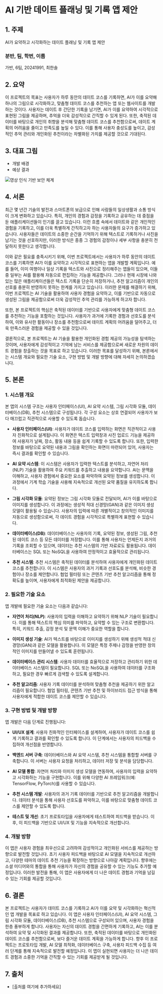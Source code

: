# AI 기반 데이트 플래닝 및 기록 앱 제안

## 1. 주제
AI가 요약하고 시각화하는 데이트 플래닝 및 기록 앱 제안

### 분반, 팀, 학번, 이름
가반, 6팀, 20241991, 최한솔

## 2. 요약
이 프로젝트의 목표는 사용자가 하루 동안의 데이트 코스를 기록하면, AI가 이를 요약해 하나의 그림으로 시각화하고, 맞춤형 데이트 코스를 추천하는 앱 또는 웹사이트를 개발하는 것이다. 사용자는 데이트 후 간단한 기록을 남기면, AI가 이를 요약하여 시각적으로 표현된 그림을 제공하며, 추억을 더욱 감성적으로 간직할 수 있게 된다. 또한, 축적된 데이터를 바탕으로 개인의 취향을 분석해 맞춤형 데이트 코스를 추천함으로써, 데이트 계획의 어려움을 줄이고 만족도를 높일 수 있다. 이를 통해 사용자 충성도를 높이고, 감성적인 추억 관리와 개인화된 추천이라는 차별화된 가치를 제공할 것으로 기대된다.

## 3. 대표 그림
- 개발 배경
- 예상 결과

![영상 인식 기반 보안 체계](path/to/image.png)  <!-- 이미지를 삽입하려면 경로를 수정하세요 -->

## 4. 서론
최근 몇 년간 기술의 발전과 스마트폰의 보급으로 인해 사람들의 일상생활과 소통 방식이 크게 변화하고 있습니다. 특히, 개인의 경험과 감정을 기록하고 공유하는 데 중점을 둔 애플리케이션들이 인기를 끌고 있습니다. 이런 흐름 속에서 데이트와 같은 개인적인 경험을 기록하고, 이를 더욱 특별하게 간직하고자 하는 사용자들의 요구가 증가하고 있습니다. 사용자들은 데이트의 소중한 순간을 기억하기 위해 텍스트로 기록하거나 사진을 남기는 것을 선호하지만, 이러한 방식은 종종 그 경험의 감정이나 세부 사항을 충분히 전달하지 못한다고 생각합니다.

이와 같은 필요를 충족시키기 위해, 이번 프로젝트에서는 사용자가 하루 동안의 데이트 코스를 기록하면 AI가 이를 요약하고 시각적으로 표현하는 앱을 개발할 계획입니다. 예를 들어, 이미 여행이나 일상 기록을 텍스트와 사진으로 정리해주는 앱들이 있으며, 이들 중 일부는 AI를 활용해 자동으로 편집하는 기능을 제공합니다. 그러나 현재 시장에 나와 있는 많은 애플리케이션들은 텍스트 기록을 단순히 저장하거나, 추천 알고리즘이 개인의 선호를 충분히 반영하지 못하는 한계를 가지고 있습니다. 이러한 문제를 해결하기 위해, 이번 프로젝트는 AI 기술을 활용하여 사용자 경험을 요약하고, 이를 기반으로 자동으로 생성된 그림을 제공함으로써 더욱 감성적인 추억 관리를 가능하게 하고자 합니다.

또한, 본 프로젝트의 핵심은 축적된 데이터를 기반으로 사용자에게 맞춤형 데이트 코스를 추천하는 기능을 포함하는 것입니다. 사용자가 과거에 기록한 경험과 선호도를 분석하여, 이와 유사한 활동이나 장소를 추천함으로써 데이트 계획의 어려움을 덜어주고, 더욱 만족스러운 경험을 제공할 수 있을 것입니다.

결론적으로, 본 프로젝트는 AI 기술을 활용한 개인화된 경험 제공의 가능성을 탐색하는 것이며, 사용자에게 감성적이고 기억에 남는 서비스를 제공함으로써 새로운 차원의 데이트 경험을 창출하는 것을 목표로 하고 있습니다. 이러한 목표를 달성하기 위해, 본론에서는 시스템 개요와 필요한 기술 요소, 구현 방법 및 개발 방향에 대해 자세히 논의하겠습니다.

## 5. 본론

### 1. 시스템 개요
본 앱의 시스템 구조는 사용자 인터페이스(UI), AI 요약 시스템, 그림 시각화 모듈, 데이터베이스(DB), 추천 시스템으로 구성됩니다. 각 구성 요소는 상호 연결되어 사용자가 보다 매끄럽고 직관적으로 사용할 수 있도록 돕습니다.

- **사용자 인터페이스(UI)**: 사용자가 데이트 코스를 입력하는 화면은 직관적이고 사용자 친화적으로 설계됩니다. 이 화면은 텍스트 입력창과 사진 업로드 기능을 제공하여 사용자가 날짜, 장소, 활동 내용 등을 쉽게 기록할 수 있도록 합니다. 또한, 입력한 정보를 바탕으로 요약된 내용과 그림을 확인하는 화면이 마련되어 있어, 사용자는 즉시 결과를 확인할 수 있습니다.

- **AI 요약 시스템**: 이 시스템은 사용자가 입력한 텍스트를 분석하고, 자연어 처리(NLP) 기술을 활용하여 주요 키워드를 추출하고 내용을 요약합니다. AI는 문맥을 이해하고, 사용자 경험에서 중요한 요소를 파악하여 요약된 정보를 생성합니다. 이 과정에서 기계 학습 기술을 사용해 지속적으로 개선된 요약 품질을 유지하도록 합니다.

- **그림 시각화 모듈**: 요약된 정보는 그림 시각화 모듈로 전달되어, AI가 이를 바탕으로 이미지를 생성합니다. 이 과정에는 생성적 적대 신경망(GAN)과 같은 이미지 생성 모델이 활용될 수 있습니다. 사용자의 입력에 따른 개별적이고 창의적인 이미지를 자동으로 생성함으로써, 각 데이트 경험을 시각적으로 특별하게 표현할 수 있습니다.

- **데이터베이스(DB)**: 데이터베이스는 사용자의 기록, 요약된 정보, 생성된 그림, 추천된 데이트 코스 등 모든 데이터를 저장합니다. 이를 통해 사용자는 언제든지 과거의 기록을 조회할 수 있으며, 데이터는 추천 시스템의 기반 자료로도 활용됩니다. 데이터베이스는 SQL 또는 NoSQL을 사용하여 안정적이고 효율적으로 관리됩니다.

- **추천 시스템**: 추천 시스템은 축적된 데이터를 분석하여 사용자에게 개인화된 데이트 코스를 추천합니다. 이 시스템은 사용자의 과거 기록과 선호도를 분석해, 비슷한 경험이나 장소를 제안합니다. 협업 필터링 또는 콘텐츠 기반 추천 알고리즘을 통해 정확도를 높이며, 사용자에게 최적화된 제안을 제공합니다.

### 2. 필요한 기술 요소
앱 개발에 필요한 기술 요소는 다음과 같습니다:

- **자연어 처리(NLP)**: 사용자의 입력을 이해하고 요약하기 위해 NLP 기술이 필요합니다. 이를 통해 텍스트의 핵심 의미를 파악하고, 요약할 수 있는 구조로 변환합니다. 특히, 키워드 추출, 감정 분석 및 문맥 이해가 중요한 역할을 합니다.

- **이미지 생성 기술**: AI가 텍스트를 바탕으로 이미지를 생성하기 위해 생성적 적대 신경망(GAN)과 같은 모델을 활용합니다. 이 모델은 특정 주제나 감정을 반영한 창의적인 이미지를 만들어낼 수 있도록 훈련됩니다.

- **데이터베이스 관리 시스템**: 사용자 데이터를 효율적으로 저장하고 관리하기 위한 데이터베이스 시스템이 필요합니다. SQL 또는 NoSQL을 사용하여 데이터를 구조화하고, 필요한 경우 빠르게 검색할 수 있도록 설계합니다.

- **추천 알고리즘**: 사용자 기록 데이터를 분석하여 맞춤형 추천을 제공하기 위한 알고리즘이 필요합니다. 협업 필터링, 콘텐츠 기반 추천 및 하이브리드 접근 방식을 통해 사용자에게 적합한 데이트 코스를 제안할 수 있습니다.

### 3. 구현 방법 및 개발 방향
앱 개발은 다음 단계로 진행됩니다:

- **UI/UX 설계**: 사용자 친화적인 인터페이스를 설계하여, 사용자가 데이트 코스를 쉽게 기록하고 결과를 확인할 수 있도록 합니다. 이 단계에서는 사용자의 피드백을 수집하여 개선점을 반영합니다.

- **백엔드 서버 구축**: 데이터베이스와 AI 요약 시스템, 추천 시스템을 통합할 서버를 구축합니다. 이 서버는 사용자 요청을 처리하고, 데이터 저장 및 분석을 담당합니다.

- **AI 모델 통합**: 자연어 처리와 이미지 생성 모델을 연동하여, 사용자의 입력을 요약하고 시각화하는 기능을 구현합니다. 이를 위해 다양한 AI 프레임워크(예: TensorFlow, PyTorch)를 사용할 수 있습니다.

- **추천 시스템 개발**: 사용자의 과거 기록 데이터를 기반으로 추천 알고리즘을 개발합니다. 데이터 분석을 통해 사용자 선호도를 파악하고, 이를 바탕으로 맞춤형 데이트 코스를 제안할 수 있도록 합니다.

- **테스트 및 개선**: 초기 프로토타입을 사용자에게 테스트하여 피드백을 받습니다. 이후, 이 피드백을 기반으로 UI/UX 및 기능을 지속적으로 개선합니다.

### 4. 개발 방향
이 앱은 사용자 경험을 최우선으로 고려하여 감성적이고 개인화된 서비스를 제공하는 방향으로 발전할 것입니다. 초기 사용자 피드백을 바탕으로 AI 모델을 지속적으로 개선하고, 다양한 테마의 데이트 추천 기능을 확장하는 방향으로 나아갈 계획입니다. 향후에는 소셜 미디어와의 통합을 통해 사용자가 자신의 경험을 공유할 수 있는 기능도 추가할 예정입니다. 이러한 발전을 통해, 이 앱은 사용자에게 더 나은 데이트 경험과 기억을 남길 수 있는 기회를 제공할 것입니다.

## 6. 결론
본 프로젝트는 사용자가 데이트 코스를 기록하고 AI가 이를 요약 및 시각화하는 혁신적인 앱 개발을 목표로 하고 있습니다. 이 앱은 사용자 인터페이스(UI), AI 요약 시스템, 그림 시각화 모듈, 데이터베이스(DB), 추천 시스템으로 구성되어 있으며, 사용자 경험을 한층 풍부하게 합니다. 사용자는 자신의 데이트 경험을 간편하게 기록하고, AI는 이를 분석하여 요약 및 시각화된 결과를 제공합니다. 또한, 축적된 데이터를 바탕으로 개인화된 데이트 코스를 추천함으로써, 보다 즐거운 데이트 계획을 가능하게 합니다. 향후 이 프로젝트는 프로토타입 개발, AI 모델 최적화, 데이터베이스 구축, 사용자 피드백 수집 등 여러 단계를 통해 지속적으로 발전할 예정입니다. 이 앱이 실현되면 사용자는 더 나은 데이트 경험과 소중한 기억을 간직할 수 있는 기회를 제공받게 될 것입니다.

## 7. 출처
- [출처를 여기에 추가하세요]
